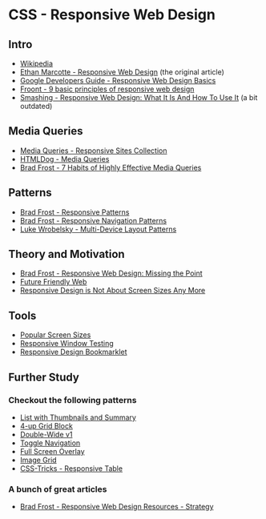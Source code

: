 CSS - Responsive Web Design
============================

Intro
------

- [Wikipedia](https://en.wikipedia.org/wiki/Responsive_web_design)
- [Ethan Marcotte - Responsive Web Design](http://alistapart.com/article/responsive-web-design) (the original article)
- [Google Developers Guide - Responsive Web Design Basics](https://developers.google.com/web/fundamentals/layouts/rwd-fundamentals/)
- [Froont - 9 basic principles of responsive web design](http://blog.froont.com/9-basic-principles-of-responsive-web-design/)
- [Smashing - Responsive Web Design: What It Is And How To Use It](https://www.smashingmagazine.com/2011/01/guidelines-for-responsive-web-design/) (a bit outdated)

Media Queries
--------------

- [Media Queries - Responsive Sites Collection](http://mediaqueri.es/)
- [HTMLDog - Media Queries](http://htmldog.com/guides/css/advanced/mediaqueries/)
- [Brad Frost - 7 Habits of Highly Effective Media Queries](http://bradfrost.com/blog/post/7-habits-of-highly-effective-media-queries/)

Patterns
---------

- [Brad Frost - Responsive Patterns](http://bradfrost.github.io/this-is-responsive/patterns.html)
- [Brad Frost - Responsive Navigation Patterns](http://bradfrostweb.com/blog/web/responsive-nav-patterns/)
- [Luke Wrobelsky - Multi-Device Layout Patterns](http://www.lukew.com/ff/entry.asp?1514)

Theory and Motivation
-------------------------

- [Brad Frost - Responsive Web Design: Missing the Point](http://bradfrostweb.com/blog/web/responsive-web-design-missing-the-point/)
- [Future Friendly Web](http://futurefriendlyweb.com/)
- [Responsive Design is Not About Screen Sizes Any More](https://speckyboy.com/responsive-design-is-not-about-screen-sizes-any-more/)

Tools
------

- [Popular Screen Sizes](http://screensiz.es/phone)
- [Responsive Window Testing](http://quirktools.com/screenfly/)
- [Responsive Design Bookmarklet](http://www.benjaminkeen.com/open-source-projects/smaller-projects/responsive-design-bookmarklet/)

Further Study
--------------

### Checkout the following patterns

- [List with Thumbnails and Summary](http://codepen.io/bradfrost/full/ykalp)
- [4-up Grid Block](http://codepen.io/bradfrost/full/LuAet)
- [Double-Wide v1](http://codepen.io/bradfrost/full/cgHtv)
- [Toggle Navigation](http://codepen.io/bradfrost/full/sHvaz)
- [Full Screen Overlay](https://tympanus.net/Development/FullscreenOverlayStyles/)
- [Image Grid](http://codepen.io/bradfrost/full/xkcBn)
- [CSS-Tricks - Responsive Table](https://css-tricks.com/examples/ResponsiveTables/responsive.php)

### A bunch of great articles

- [Brad Frost - Responsive Web Design Resources - Strategy](http://bradfrost.github.io/this-is-responsive/resources.html#strategy)
